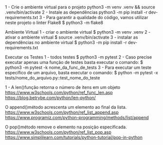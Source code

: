 1 - Crie o ambiente virtual para o projeto
python3 -m venv .venv && source .venv/bin/activate
2 - Instale as dependências
python3 -m pip install -r dev-requirements.txt
3 - Para garantir a qualidade do código, vamos utilizar neste projeto o linter Flake8
$ python3 -m flake8

Ambiente Virtual
1 - criar o ambiente virtual
$ python3 -m venv .venv
2 - ativar o ambiente virtual
$ source .venv/bin/activate
3 - instalar as dependências no ambiente virtual
$ python3 -m pip install -r dev-requirements.txt

Executar os Testes
1 - todos testes
$ python3 -m pytest
2 - Caso precise executar apenas uma função de testes basta executar o comando:
$ python3 -m pytest -k nome_da_func_de_tests
3 - Para executar um teste específico de um arquivo, basta executar o comando:
$ python -m pytest -x tests/nome_do_arquivo.py::test_nome_do_teste

1 - A len()função retorna o número de itens em um objeto
https://www.w3schools.com/python/ref_func_len.asp
https://blog.betrybe.com/python/len-python/

O append()método acrescenta um elemento ao final da lista.
https://www.w3schools.com/python/ref_list_append.asp
https://www.programiz.com/python-programming/methods/list/append

O pop()método remove o elemento na posição especificada.
https://www.w3schools.com/python/ref_list_pop.asp
https://www.simplilearn.com/tutorials/python-tutorial/pop-in-python
